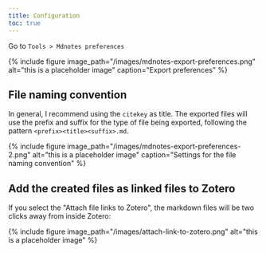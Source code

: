 ```yaml
---
title: Configuration
toc: true
---
```


Go to `Tools > Mdnotes preferences`

{% include figure image_path="/images/mdnotes-export-preferences.png" alt="this is a placeholder image" caption="Export preferences" %}

## File naming convention

In general, I recommend using the `citekey` as title. The exported files will use the prefix and suffix for the type of file being exported, following the pattern `<prefix><title><suffix>.md`.

{% include figure image_path="/images/mdnotes-export-preferences-2.png" alt="this is a placeholder image" caption="Settings for the file naming convention" %}

## Add the created files as linked files to Zotero

If you select the "Attach file links to Zotero", the markdown files will be two clicks away from inside Zotero:

{% include figure image_path="/images/attach-link-to-zotero.png" alt="this is a placeholder image" %}
